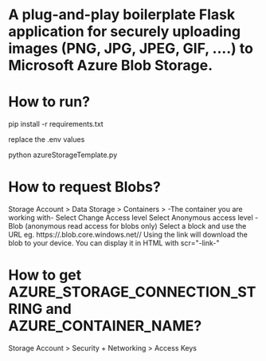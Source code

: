
# A plug-and-play boilerplate Flask application for securely uploading images (PNG, JPG, JPEG, GIF, ....) to Microsoft Azure Blob Storage. 

# How to run?

pip install -r requirements.txt

replace the .env values

python azureStorageTemplate.py


# How to request Blobs?
Storage Account > Data Storage > Containers > -The container you are working with-
Select Change Access level
Select Anonymous access level - Blob (anonymous read access for blobs only)
Select a block and use the URL 
eg. https://<ContainerName>.blob.core.windows.net/<ContainerName>/<BlobName> 
Using the link will download the blob to your device. 
You can display it in HTML with scr="-link-"

# How to get AZURE_STORAGE_CONNECTION_STRING and AZURE_CONTAINER_NAME?
Storage Account > Security + Networking > Access Keys 



